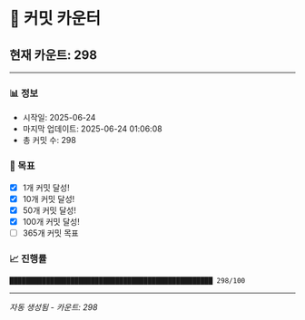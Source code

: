 # 🔢 커밋 카운터

## 현재 카운트: 298

---

### 📊 정보
- 시작일: 2025-06-24
- 마지막 업데이트: 2025-06-24 01:06:08
- 총 커밋 수: 298

### 🎯 목표
- [x] 1개 커밋 달성!
- [x] 10개 커밋 달성!
- [x] 50개 커밋 달성!
- [x] 100개 커밋 달성!
- [ ] 365개 커밋 목표

### 📈 진행률
```
██████████████████████████████████████████████████ 298/100
```

---
*자동 생성됨 - 카운트: 298*
